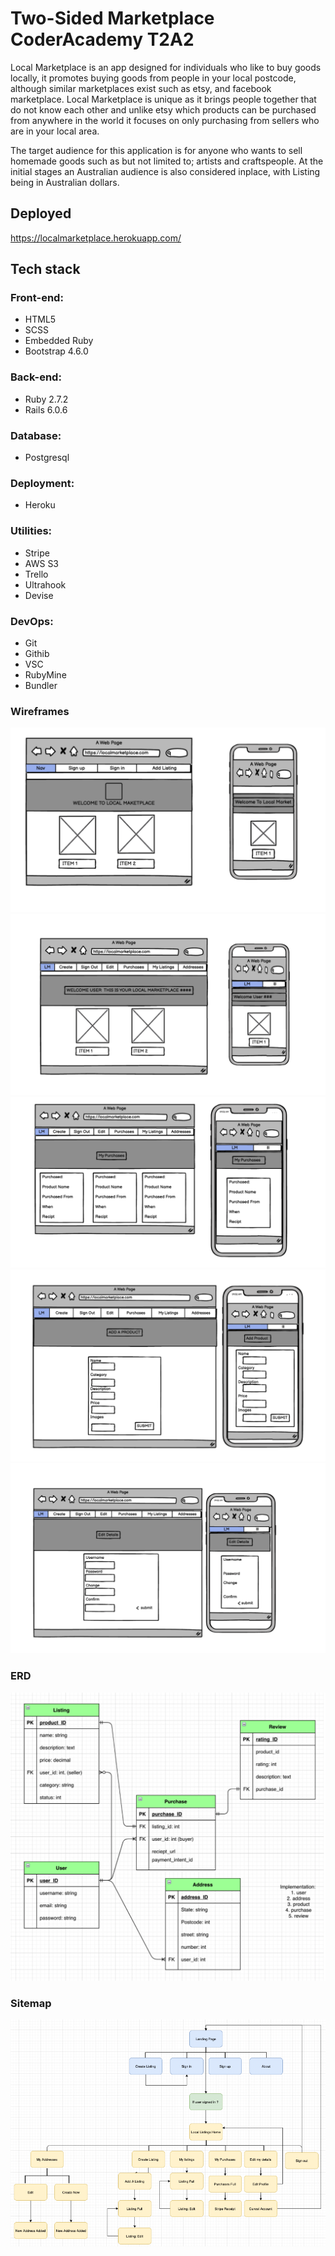 # Two-Sided Marketplace CoderAcademy T2A2

Local Marketplace is an app designed for individuals who like to buy goods locally, it promotes buying goods from people in your local postcode, although similar marketplaces exist such as etsy, and facebook marketplace. Local Marketplace is unique as it brings people together that do not know each other and unlike etsy which products can be purchased from anywhere in the world it focuses on only purchasing from sellers who are in your local area.

The target audience for this application is for anyone who wants to sell homemade goods such as but not limited to; artists and craftspeople.
At the initial stages an Australian audience is also considered inplace, with Listing being in Australian dollars.

 ## Deployed

https://localmarketplace.herokuapp.com/

## Tech stack

### Front-end:
- HTML5
- SCSS
- Embedded Ruby
- Bootstrap 4.6.0

### Back-end:
- Ruby 2.7.2
- Rails 6.0.6

### Database:
- Postgresql

### Deployment:
- Heroku

### Utilities:
- Stripe
- AWS S3
- Trello
- Ultrahook
- Devise

### DevOps:
- Git
- Githib
- VSC
- RubyMine
- Bundler

### Wireframes
![wireframe](docs/wf3.png)
![wireframe](docs/wf2.png)
![wireframe](docs/wf1.png)
![wireframe](docs/wf4.png)
![wireframe](docs/wf5.png)

### ERD
![erd](docs/erd.png)

### Sitemap 
 ![sitemap](docs/sitemap.png)